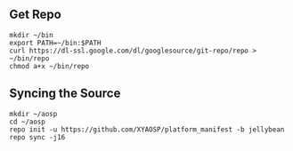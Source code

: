 Get Repo
--------

    mkdir ~/bin
    export PATH=~/bin:$PATH
    curl https://dl-ssl.google.com/dl/googlesource/git-repo/repo > ~/bin/repo
    chmod a+x ~/bin/repo

Syncing the Source
---------------------------------------

    mkdir ~/aosp
    cd ~/aosp
    repo init -u https://github.com/XYAOSP/platform_manifest -b jellybean
    repo sync -j16
